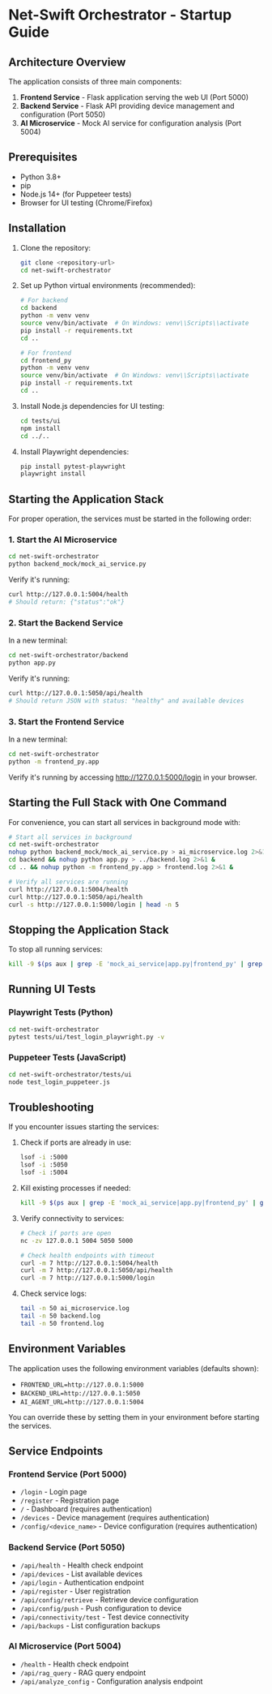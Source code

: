 # Net-Swift Orchestrator - Startup Guide

## Architecture Overview

The application consists of three main components:

1. **Frontend Service** - Flask application serving the web UI (Port 5000)
2. **Backend Service** - Flask API providing device management and configuration (Port 5050)
3. **AI Microservice** - Mock AI service for configuration analysis (Port 5004)

## Prerequisites

- Python 3.8+
- pip
- Node.js 14+ (for Puppeteer tests)
- Browser for UI testing (Chrome/Firefox)

## Installation

1. Clone the repository:
   ```sh
   git clone <repository-url>
   cd net-swift-orchestrator
   ```

2. Set up Python virtual environments (recommended):
   ```sh
   # For backend
   cd backend
   python -m venv venv
   source venv/bin/activate  # On Windows: venv\\Scripts\\activate
   pip install -r requirements.txt
   cd ..

   # For frontend
   cd frontend_py
   python -m venv venv
   source venv/bin/activate  # On Windows: venv\\Scripts\\activate
   pip install -r requirements.txt
   cd ..
   ```

3. Install Node.js dependencies for UI testing:
   ```sh
   cd tests/ui
   npm install
   cd ../..
   ```

4. Install Playwright dependencies:
   ```sh
   pip install pytest-playwright
   playwright install
   ```

## Starting the Application Stack

For proper operation, the services must be started in the following order:

### 1. Start the AI Microservice

```sh
cd net-swift-orchestrator
python backend_mock/mock_ai_service.py
```

Verify it's running:
```sh
curl http://127.0.0.1:5004/health
# Should return: {"status":"ok"}
```

### 2. Start the Backend Service

In a new terminal:
```sh
cd net-swift-orchestrator/backend
python app.py
```

Verify it's running:
```sh
curl http://127.0.0.1:5050/api/health
# Should return JSON with status: "healthy" and available devices
```

### 3. Start the Frontend Service

In a new terminal:
```sh
cd net-swift-orchestrator
python -m frontend_py.app
```

Verify it's running by accessing http://127.0.0.1:5000/login in your browser.

## Starting the Full Stack with One Command

For convenience, you can start all services in background mode with:

```sh
# Start all services in background
cd net-swift-orchestrator
nohup python backend_mock/mock_ai_service.py > ai_microservice.log 2>&1 &
cd backend && nohup python app.py > ../backend.log 2>&1 &
cd .. && nohup python -m frontend_py.app > frontend.log 2>&1 &

# Verify all services are running
curl http://127.0.0.1:5004/health
curl http://127.0.0.1:5050/api/health
curl -s http://127.0.0.1:5000/login | head -n 5
```

## Stopping the Application Stack

To stop all running services:

```sh
kill -9 $(ps aux | grep -E 'mock_ai_service|app.py|frontend_py' | grep -v grep | awk '{print $2}')
```

## Running UI Tests

### Playwright Tests (Python)

```sh
cd net-swift-orchestrator
pytest tests/ui/test_login_playwright.py -v
```

### Puppeteer Tests (JavaScript)

```sh
cd net-swift-orchestrator/tests/ui
node test_login_puppeteer.js
```

## Troubleshooting

If you encounter issues starting the services:

1. Check if ports are already in use:
   ```sh
   lsof -i :5000
   lsof -i :5050
   lsof -i :5004
   ```

2. Kill existing processes if needed:
   ```sh
   kill -9 $(ps aux | grep -E 'mock_ai_service|app.py|frontend_py' | grep -v grep | awk '{print $2}')
   ```

3. Verify connectivity to services:
   ```sh
   # Check if ports are open
   nc -zv 127.0.0.1 5004 5050 5000
   
   # Check health endpoints with timeout
   curl -m 7 http://127.0.0.1:5004/health
   curl -m 7 http://127.0.0.1:5050/api/health
   curl -m 7 http://127.0.0.1:5000/login
   ```

4. Check service logs:
   ```sh
   tail -n 50 ai_microservice.log
   tail -n 50 backend.log
   tail -n 50 frontend.log
   ```

## Environment Variables

The application uses the following environment variables (defaults shown):

- `FRONTEND_URL=http://127.0.0.1:5000`
- `BACKEND_URL=http://127.0.0.1:5050`
- `AI_AGENT_URL=http://127.0.0.1:5004`

You can override these by setting them in your environment before starting the services.

## Service Endpoints

### Frontend Service (Port 5000)
- `/login` - Login page
- `/register` - Registration page
- `/` - Dashboard (requires authentication)
- `/devices` - Device management (requires authentication)
- `/config/<device_name>` - Device configuration (requires authentication)

### Backend Service (Port 5050)
- `/api/health` - Health check endpoint
- `/api/devices` - List available devices
- `/api/login` - Authentication endpoint
- `/api/register` - User registration
- `/api/config/retrieve` - Retrieve device configuration
- `/api/config/push` - Push configuration to device
- `/api/connectivity/test` - Test device connectivity
- `/api/backups` - List configuration backups

### AI Microservice (Port 5004)
- `/health` - Health check endpoint
- `/api/rag_query` - RAG query endpoint
- `/api/analyze_config` - Configuration analysis endpoint

